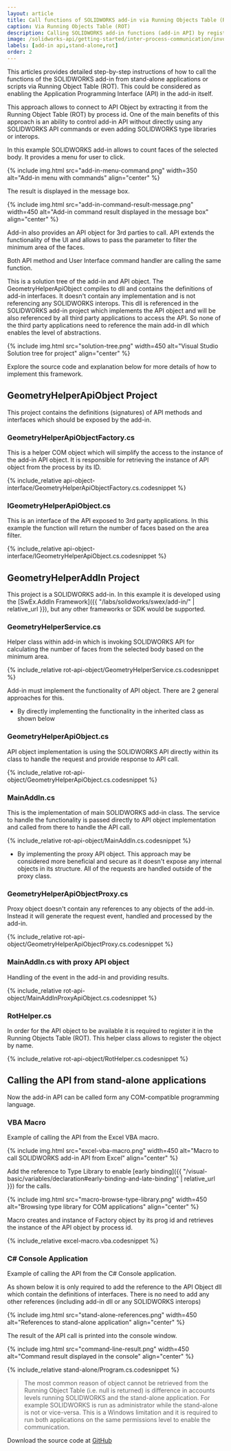 ```yaml
---
layout: article
title: Call functions of SOLIDWORKS add-in via Running Objects Table (ROT)
caption: Via Running Objects Table (ROT)
description: Calling SOLIDWORKS add-in functions (add-in API) by registering an API object in the Running Object Table (ROT)
image: /solidworks-api/getting-started/inter-process-communication/invoke-add-in-functions/via-rot/stand-alone-references.png
labels: [add-in api,stand-alone,rot]
order: 2
---
```

This articles provides detailed step-by-step instructions of how to call the functions of the SOLIDWORKS add-in from stand-alone applications or scripts via Running Object Table (ROT). This could be considered as enabling the Application Programming Interface (API) in the add-in itself.

This approach allows to connect to API Object by extracting it from the Running Object Table (ROT) by process id. One of the main benefits of this approach is an ability to control add-in API without directly using any SOLIDWORKS API commands or even adding SOLIDWORKS type libraries or interops.

In this example SOLIDWORKS add-in allows to count faces of the selected body. It provides a menu for user to click.

{% include img.html src="add-in-menu-command.png" width=350 alt="Add-in menu with commands" align="center" %}

The result is displayed in the message box.

{% include img.html src="add-in-command-result-message.png" width=450 alt="Add-in command result displayed in the message box" align="center" %}

Add-in also provides an API object for 3rd parties to call. API extends the functionality of the UI and allows to pass the parameter to filter the minimum area of the faces.

Both API method and User Interface command handler are calling the same function.

This is a solution tree of the add-in and API object. The GeometryHelperApiObject compiles to dll and contains the definitions of add-in interfaces. It doesn't contain any implementation and is not referencing any SOLIDWORKS interops. This dll is referenced in the SOLIDWORKS add-in project which implements the API object and will be also referenced by all third party applications to access the API. So none of the third party applications need to reference the main add-in dll which enables the level of abstractions.

{% include img.html src="solution-tree.png" width=450 alt="Visual Studio Solution tree for project" align="center" %}

Explore the source code and explanation below for more details of how to implement this framework.

## GeometryHelperApiObject Project

This project contains the definitions (signatures) of API methods and interfaces which should be exposed by the add-in.

### GeometryHelperApiObjectFactory.cs

This is a helper COM object which will simplify the access to the instance of the add-in API object. It is responsible for retrieving the instance of API object from the process by its ID.

{% include_relative api-object-interface/GeometryHelperApiObjectFactory.cs.codesnippet %}

### IGeometryHelperApiObject.cs

This is an interface of the API exposed to 3rd party applications. In this example the function will return the number of faces based on the area filter.

{% include_relative api-object-interface/IGeometryHelperApiObject.cs.codesnippet %}

## GeometryHelperAddIn Project

This project is a SOLIDWORKS add-in. In this example it is developed using the [SwEx.AddIn Framework]({{ "/labs/solidworks/swex/add-in/" | relative_url }}), but any other frameworks or SDK would be supported.

### GeometryHelperService.cs

Helper class within add-in which is invoking SOLIDWORKS API for calculating the number of faces from the selected body based on the minimum area.

{% include_relative rot-api-object/GeometryHelperService.cs.codesnippet %}

Add-in must implement the functionality of API object. There are 2 general approaches for this.

* By directly implementing the functionality in the inherited class as shown below

### GeometryHelperApiObject.cs

API object implementation is using the SOLIDWORKS API directly within its class to handle the request and provide response to API call.

{% include_relative rot-api-object/GeometryHelperApiObject.cs.codesnippet %}

### MainAddIn.cs

This is the implementation of main SOLIDWORKS add-in class. The service to handle the functionality is passed directly to API object implementation and called from there to handle the API call.

{% include_relative rot-api-object/MainAddIn.cs.codesnippet %}

* By implementing the proxy API object. This approach may be considered more beneficial and secure as it doesn't expose any internal objects in its structure. All of the requests are handled outside of the proxy class.

### GeometryHelperApiObjectProxy.cs

Proxy object doesn't contain any references to any objects of the add-in. Instead it will generate the request event, handled and processed by the add-in.

{% include_relative rot-api-object/GeometryHelperApiObjectProxy.cs.codesnippet %}

### MainAddIn.cs with proxy API object

Handling of the event in the add-in and providing results.

{% include_relative rot-api-object/MainAddInProxyApiObject.cs.codesnippet %}

### RotHelper.cs

In order for the API object to be available it is required to register it in the Running Objects Table (ROT). This helper class allows to register the object by name.

{% include_relative rot-api-object/RotHelper.cs.codesnippet %}

## Calling the API from stand-alone applications

Now the add-in API can be called form any COM-compatible programming language.

### VBA Macro

Example of calling the API from the Excel VBA macro.

{% include img.html src="excel-vba-macro.png" width=450 alt="Macro to call SOLIDWORKS add-in API from Excel" align="center" %}

Add the reference to Type Library to enable [early binding]({{ "/visual-basic/variables/declaration#early-binding-and-late-binding" | relative_url }}) for the calls.

{% include img.html src="macro-browse-type-library.png" width=450 alt="Browsing type library for COM applications" align="center" %}

Macro creates and instance of Factory object by its prog id and retrieves the instance of the API object by process id.

{% include_relative excel-macro.vba.codesnippet %}

### C# Console Application

Example of calling the API from the C# Console application.

As shown below it is only required to add the reference to the API Object dll which contain the definitions of interfaces. There is no need to add any other references (including add-in dll or any SOLIDWORKS interops)

{% include img.html src="stand-alone-references.png" width=450 alt="References to stand-alone application" align="center" %}

The result of the API call is printed into the console window.

{% include img.html src="command-line-result.png" width=450 alt="Command result displayed in the console" align="center" %}

{% include_relative stand-alone/Program.cs.codesnippet %}

> The most common reason of object cannot be retrieved from the Running Object Table (i.e. null is returned) is difference in accounts levels running SOLIDWORKS and the stand-alone application. For example SOLIDWORKS is run as administrator while the stand-alone is not or vice-versa. This is a Windows limitation and it is required to run both applications on the same permissions level to enable the communication.

Download the source code at [GitHub](https://github.com/codestackdev/solidworks-api-examples/tree/master/swex/add-in/geometry-helper-api-rot)

